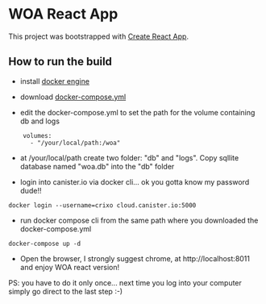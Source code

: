 # WOA React App

This project was bootstrapped with [Create React App](https://github.com/facebookincubator/create-react-app).

## How to run the build

- install [docker engine](https://www.docker.com/get-docker)

-  download [docker-compose.yml](https://github.com/crixo/woa-react-app/blob/master/docker-compose.yml)

-  edit the docker-compose.yml to set the path for the volume containing db and logs
```
    volumes:
      - "/your/local/path:/woa"

```

-  at /your/local/path create two folder: "db" and "logs". Copy sqllite database named "woa.db" into the "db" folder

-  login into canister.io via docker cli... ok you gotta know my password dude!!
```
docker login --username=crixo cloud.canister.io:5000

```

-  run docker compose cli from the same path where you downloaded the docker-compose.yml
```
docker-compose up -d

```
- Open the browser, I strongly suggest chrome, at http://localhost:8011 and enjoy WOA react version!

PS: you have to do it only once... next time you log into your computer simply go direct to the last step :-)

